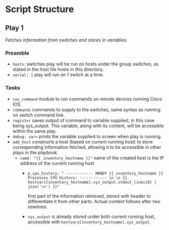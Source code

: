 # Script Structure
## Play 1
_Fetches information from switches and stores in variables._

### Preamble
- `hosts`: switches play will be run on hosts under the group switches, as stated in the host file hosts in this directory.
- `serial: 1` play will run on 1 switch at a time.

### Tasks
- `ios_command` module to run commands on remote devices running Cisco IOS.
- `commands` commands to supply to the switches, same syntax as running on switch command line.
- `register` saves output of command to variable supplied, in this case being sys_output. This variable, along with its content, will be accessible within the same play.
- `debug: var=` prints the variable supplied to screen when play is running.
- `add_host` constructs a host (based on current running host) to store corresponding information fetched, allowing it to be accessible in other plays in the playbook.
    - `name: "{{ inventory_hostname }}"` name of the created host is the IP address of the current running host
        - `p_cpu_history: " ------------ MANDY {{ inventory_hostname }} Processes CPU History: ------------ \n \n {{ hostvars[inventory_hostname].sys_output.stdout_lines[0] | join('\n') }}"`
        
            first part of the information retrieved, stored with header to differentiate it from other parts. Actual content follows after two newlines.
        
        - `sys_output` is already stored under both current running host, accessible with `hostvars[inventory_hostname].sys_output`.

